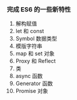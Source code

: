 ### 完成 ES6 的一些新特性

1. 解构赋值
2. let 和 const
3. Symbol 数据类型
4. 模版字符串
5. map 和 set 对象
6. Proxy 和 Reflect
7. 类
8. async 函数
9. Generator 函数
10. Promise 对象
